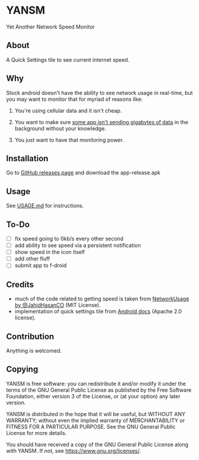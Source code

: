 # YANSM

Yet Another Network Speed Monitor

## About

A Quick Settings tile to see current internet speed.

## Why

Stock android doesn't have the ability to see network usage in real-time, but you may want to
monitor that for myriad of reasons like:

1. You're using cellular data and it isn't cheap.

2. You want to make sure [some app isn't sending gigabytes of data][tiktok background data usage] in
   the background without your knowledge.

3. You just want to have that monitoring power.

## Installation

Go to [GitHub releases page][github release url] and download the app-release.apk

## Usage

See [USAGE.md][usage] for instructions.

## To-Do

- [ ] fix speed going to 0kb/s every other second
- [ ] add ability to see speed via a persistent notification
- [ ] show speed in the icon itself
- [ ] add other fluff
- [ ] submit app to f-droid

## Credits

- much of the code related to getting speed is taken
  from [NetworkUsage by @JahidHasanCO][network usage] (MIT License).
- implementation of quick settings tile from [Android docs][android docs] (Apache 2.0 license).

## Contribution

Anything is welcomed.

## Copying

YANSM is free software: you can redistribute it and/or modify it under the terms of the GNU General
Public License as published by the Free Software Foundation, either version 3 of the License, or (at
your option) any later version.

YANSM is distributed in the hope that it will be useful, but WITHOUT ANY WARRANTY; without even the
implied warranty of MERCHANTABILITY or FITNESS FOR A PARTICULAR PURPOSE. See the GNU General Public
License for more details.

You should have received a copy of the GNU General Public License along with YANSM. If not,
see <https://www.gnu.org/licenses/>.

<!-- links -->

[tiktok background data usage]: https://old.reddit.com/r/mildlyinfuriating/comments/10j3xj6/why_did_tiktok_use_3gb_of_background_mobile_data/
[github release url]: https://github.com/zyachel/yansm/releases
[usage]: docs/USAGE.md
[network usage]: https://github.com/JahidHasanCO/NetworkUsage
[android docs]: https://developer.android.com/develop/ui/views/quicksettings-tiles
